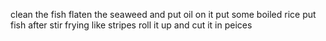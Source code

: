 clean the fish
flaten the seaweed and put oil on it 
put some boiled rice 
put fish after stir frying like stripes 
roll it up and cut it in peices